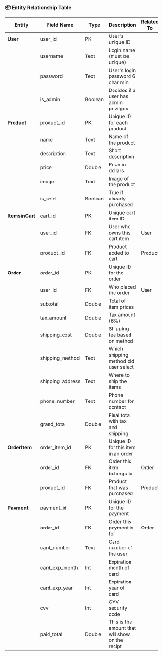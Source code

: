 ### 📦 Entity Relationship Table

| Entity       | Field Name         | Type     | Description                              | Related To |
|--------------|--------------------|----------|------------------------------------------|------------|
| **User**     | user_id            | PK       | User's unique ID                         |            |
|              | username           | Text     | Login name (must be unique)              |            |
|              | password           | Text     | User's login password 6 char min          |            |
|              | is_admin           | Boolean  | Decides if a user has admin privilges            |            |
| **Product**  | product_id         | PK       | Unique ID for each product               |            |
|              | name               | Text     | Name of the product                      |            |
|              | description        | Text     | Short description                        |            |
|              | price              | Double | Price in dollars                            |            |
|              | image              | Text     | Image of the product                 |            |
|              | is_sold            | Boolean  | True if already purchased                |            |
| **ItemsinCart** | cart_id         | PK       | Unique cart item ID                      |            |
|              | user_id            | FK       | User who owns this cart item             | User       |
|              | product_id         | FK       | Product added to cart                    | Product    |
| **Order**    | order_id           | PK       | Unique ID for the order                  |            |
|              | user_id            | FK       | Who placed the order              | User       |
|              | subtotal           | Double | Total of item prices                     |            |
|              | tax_amount         | Double | Tax amount (6%)                          |            |
|              | shipping_cost      | Double  | Shipping fee based on method             |            |
|              | shipping_method    | Text     | Which shipping method did user select           |            |
|              | shipping_address   | Text     | Where to ship the items                  |            |
|              | phone_number       | Text     | Phone number for contact                 |            |
|              | grand_total        | Double | Final total with tax and shipping        |            |
| **OrderItem**| order_item_id      | PK       | Unique ID for this item in an order      |            |
|              | order_id           | FK       | Order this item belongs to               | Order      |
|              | product_id         | FK       | Product that was purchased               | Product    |
| **Payment**  | payment_id         | PK       | Unique ID for the payment                |            |
|              | order_id           | FK       | Order this payment is for                | Order      |
|              | card_number    | Text     | Card number of the user          |            |
|              | card_exp_month     | Int      | Expiration month of card                 |            |
|              | card_exp_year      | Int      | Expiration year of card                  |            |
|              | cvv                | Int      | CVV security code                        |            |
|              | paid_total         | Double | This is the amount that will show on the recipt|
